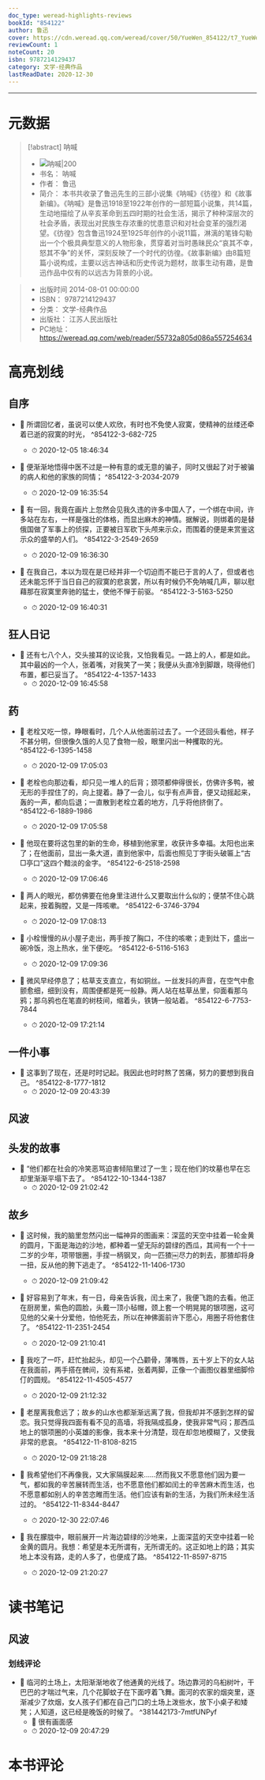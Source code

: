 ```yaml
---
doc_type: weread-highlights-reviews
bookId: "854122"
author: 鲁迅
cover: https://cdn.weread.qq.com/weread/cover/50/YueWen_854122/t7_YueWen_854122.jpg
reviewCount: 1
noteCount: 20
isbn: 9787214129437
category: 文学-经典作品
lastReadDate: 2020-12-30
---
```


---
# 元数据
> [!abstract] 呐喊
> - ![ 呐喊|200](https://cdn.weread.qq.com/weread/cover/50/YueWen_854122/t7_YueWen_854122.jpg)
> - 书名： 呐喊
> - 作者： 鲁迅
> - 简介： 本书共收录了鲁迅先生的三部小说集《呐喊》《彷徨》和《故事新编》。《呐喊》是鲁迅1918至1922年创作的一部短篇小说集，共14篇，生动地描绘了从辛亥革命到五四时期的社会生活，揭示了种种深层次的社会矛盾，表现出对民族生存浓重的忧患意识和对社会变革的强烈渴望。《彷徨》包含鲁迅1924至1925年创作的小说11篇，淋漓的笔锋勾勒出一个个极具典型意义的人物形象，贯穿着对当时愚昧民众“哀其不幸，怒其不争”的关怀，深刻反映了一个时代的彷徨。《故事新编》由8篇短篇小说构成，主要以远古神话和历史传说为题材，故事生动有趣，是鲁迅作品中仅有的以远古为背景的小说。

> - 出版时间 2014-08-01 00:00:00
> - ISBN： 9787214129437
> - 分类： 文学-经典作品
> - 出版社： 江苏人民出版社
> - PC地址：https://weread.qq.com/web/reader/55732a805d086a557254634

# 高亮划线

## 自序


- 📌 所谓回忆者，虽说可以使人欢欣，有时也不免使人寂寞，使精神的丝缕还牵着已逝的寂寞的时光，  ^854122-3-682-725
    - ⏱ 2020-12-05 18:46:34 

- 📌 便渐渐地悟得中医不过是一种有意的或无意的骗子，同时又很起了对于被骗的病人和他的家族的同情；  ^854122-3-2034-2079
    - ⏱ 2020-12-09 16:35:54 

- 📌 有一回，我竟在画片上忽然会见我久违的许多中国人了，一个绑在中间，许多站在左右，一样是强壮的体格，而显出麻木的神情。据解说，则绑着的是替俄国做了军事上的侦探，正要被日军砍下头颅来示众，而围着的便是来赏鉴这示众的盛举的人们。  ^854122-3-2549-2659
    - ⏱ 2020-12-09 16:36:30 

- 📌 在我自己，本以为现在是已经并非一个切迫而不能已于言的人了，但或者也还未能忘怀于当日自己的寂寞的悲哀罢，所以有时候仍不免呐喊几声，聊以慰藉那在寂寞里奔驰的猛士，使他不惮于前驱。  ^854122-3-5163-5250
    - ⏱ 2020-12-09 16:40:31 
## 狂人日记


- 📌 还有七八个人，交头接耳的议论我，又怕我看见。一路上的人，都是如此。其中最凶的一个人，张着嘴，对我笑了一笑；我便从头直冷到脚跟，晓得他们布置，都已妥当了。  ^854122-4-1357-1433
    - ⏱ 2020-12-09 16:45:58 
## 药


- 📌 老栓又吃一惊，睁眼看时，几个人从他面前过去了。一个还回头看他，样子不甚分明，但很像久饿的人见了食物一般，眼里闪出一种攫取的光。  ^854122-6-1395-1458
    - ⏱ 2020-12-09 17:05:03 

- 📌 老栓也向那边看，却只见一堆人的后背；颈项都伸得很长，仿佛许多鸭，被无形的手捏住了的，向上提着。静了一会儿，似乎有点声音，便又动摇起来，轰的一声，都向后退；一直散到老栓立着的地方，几乎将他挤倒了。  ^854122-6-1889-1986
    - ⏱ 2020-12-09 17:05:58 

- 📌 他现在要将这包里的新的生命，移植到他家里，收获许多幸福。太阳也出来了；在他面前，显出一条大道，直到他家中，后面也照见丁字街头破匾上“古□亭口”这四个黯淡的金字。  ^854122-6-2518-2598
    - ⏱ 2020-12-09 17:06:46 

- 📌 两人的眼光，都仿佛要在他身里注进什么又要取出什么似的；便禁不住心跳起来，按着胸膛，又是一阵咳嗽。  ^854122-6-3746-3794
    - ⏱ 2020-12-09 17:08:13 

- 📌 小栓慢慢的从小屋子走出，两手按了胸口，不住的咳嗽；走到灶下，盛出一碗冷饭，泡上热水，坐下便吃。  ^854122-6-5116-5163
    - ⏱ 2020-12-09 17:09:36 

- 📌 微风早经停息了；枯草支支直立，有如铜丝。一丝发抖的声音，在空气中愈颤愈细，细到没有，周围便都是死一般静。两人站在枯草丛里，仰面看那乌鸦；那乌鸦也在笔直的树枝间，缩着头，铁铸一般站着。  ^854122-6-7753-7844
    - ⏱ 2020-12-09 17:21:14 
## 一件小事


- 📌 这事到了现在，还是时时记起。我因此也时时熬了苦痛，努力的要想到我自己。  ^854122-8-1777-1812
    - ⏱ 2020-12-09 20:43:39 
## 风波

 
## 头发的故事


- 📌 “他们都在社会的冷笑恶骂迫害倾陷里过了一生；现在他们的坟墓也早在忘却里渐渐平塌下去了。  ^854122-10-1344-1387
    - ⏱ 2020-12-09 21:02:42 
## 故乡


- 📌 这时候，我的脑里忽然闪出一幅神异的图画来：深蓝的天空中挂着一轮金黄的圆月，下面是海边的沙地，都种着一望无际的碧绿的西瓜，其间有一个十一二岁的少年，项带银圈，手捏一柄钢叉，向一匹猹￼尽力的刺去，那猹却将身一扭，反从他的胯下逃走了。  ^854122-11-1406-1730
    - ⏱ 2020-12-09 21:09:42 

- 📌 好容易到了年末，有一日，母亲告诉我，闰土来了，我便飞跑的去看。他正在厨房里，紫色的圆脸，头戴一顶小毡帽，颈上套一个明晃晃的银项圈，这可见他的父亲十分爱他，怕他死去，所以在神佛面前许下愿心，用圈子将他套住了。  ^854122-11-2351-2454
    - ⏱ 2020-12-09 21:10:41 

- 📌 我吃了一吓，赶忙抬起头，却见一个凸颧骨，薄嘴唇，五十岁上下的女人站在我面前，两手搭在髀间，没有系裙，张着两脚，正像一个画图仪器里细脚伶仃的圆规。  ^854122-11-4505-4577
    - ⏱ 2020-12-09 21:12:32 

- 📌 老屋离我愈远了；故乡的山水也都渐渐远离了我，但我却并不感到怎样的留恋。我只觉得我四面有看不见的高墙，将我隔成孤身，使我非常气闷；那西瓜地上的银项圈的小英雄的影像，我本来十分清楚，现在却忽地模糊了，又使我非常的悲哀。  ^854122-11-8108-8215
    - ⏱ 2020-12-09 21:18:28 

- 📌 我希望他们不再像我，又大家隔膜起来……然而我又不愿意他们因为要一气，都如我的辛苦展转而生活，也不愿意他们都如闰土的辛苦麻木而生活，也不愿意都如别人的辛苦恣睢而生活。他们应该有新的生活，为我们所未经生活过的。  ^854122-11-8344-8447
    - ⏱ 2020-12-30 22:07:46 

- 📌 我在朦胧中，眼前展开一片海边碧绿的沙地来，上面深蓝的天空中挂着一轮金黄的圆月。我想：希望是本无所谓有，无所谓无的。这正如地上的路；其实地上本没有路，走的人多了，也便成了路。  ^854122-11-8597-8715
    - ⏱ 2020-12-09 21:20:27 
# 读书笔记

## 风波

### 划线评论
- 📌 临河的土场上，太阳渐渐地收了他通黄的光线了。场边靠河的乌桕树叶，干巴巴的才喘过气来，几个花脚蚊子在下面哼着飞舞。面河的农家的烟突里，逐渐减少了炊烟，女人孩子们都在自己门口的土场上泼些水，放下小桌子和矮凳；人知道，这已经是晚饭的时候了。  ^381442173-7mtfUNPyf
    - 💭 很有画面感
    - ⏱ 2020-12-09 20:47:29
   
# 本书评论
